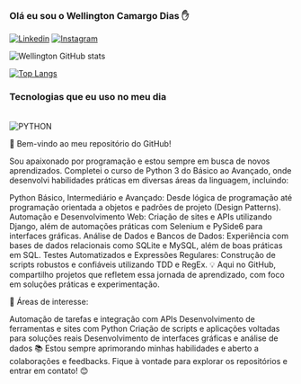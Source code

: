 ### Olá eu sou o Wellington Camargo Dias ✋

[![Linkedin](https://img.shields.io/badge/LinkedIn-0077B5?style=for-the-badge&logo=linkedin&logoColor=white)](www.linkedin.com/in/wellington-camargo-dias-56341469)
[![Instagram](https://img.shields.io/badge/Instagram-E4405F?style=for-the-badge&logo=instagram&logoColor=white)](https://www.instagram.com/wellingtoncamargodias/)

![Wellington GitHub stats](https://github-readme-stats.vercel.app/api?username=WellingtonCamargoDias0911&show_icons=true&theme=radical)

[![Top Langs](https://github-readme-stats.vercel.app/api/top-langs/?username=WellingtonCamargoDias0911)](https://github.com/anuraghazra/github-readme-stats)

### Tecnologias que eu uso no meu dia

<div style="display: inline_block"><br/>
    <img align="center" alt="PYTHON" src="https://img.shields.io/badge/Python-3776AB?style=for-the-badge&logo=python&logoColor=white" />
</div>

👋 Bem-vindo ao meu repositório do GitHub!

Sou apaixonado por programação e estou sempre em busca de novos aprendizados. Completei o curso de Python 3 do Básico ao Avançado, onde desenvolvi habilidades práticas em diversas áreas da linguagem, incluindo:

Python Básico, Intermediário e Avançado: Desde lógica de programação até programação orientada a objetos e padrões de projeto (Design Patterns).
Automação e Desenvolvimento Web: Criação de sites e APIs utilizando Django, além de automações práticas com Selenium e PySide6 para interfaces gráficas.
Análise de Dados e Bancos de Dados: Experiência com bases de dados relacionais como SQLite e MySQL, além de boas práticas em SQL.
Testes Automatizados e Expressões Regulares: Construção de scripts robustos e confiáveis utilizando TDD e RegEx.
💡 Aqui no GitHub, compartilho projetos que refletem essa jornada de aprendizado, com foco em soluções práticas e experimentação.

🚀 Áreas de interesse:

Automação de tarefas e integração com APIs
Desenvolvimento de ferramentas e sites com Python
Criação de scripts e aplicações voltadas para soluções reais
Desenvolvimento de interfaces gráficas e análise de dados
📚 Estou sempre aprimorando minhas habilidades e aberto a colaborações e feedbacks. Fique à vontade para explorar os repositórios e entrar em contato! 😊
